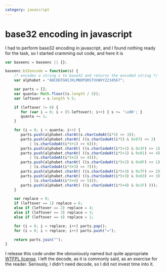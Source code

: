 ```yaml
---
category: javascript
---
```

base32 encoding in javascript
=============================

I had to perform base32 encoding in javascript, and I found nothing
ready for the task, so I started cramming out code, and here it is

```javascript
var baseenc = baseenc || {};

baseenc.b32encode = function(s) {
    /* encodes a string s to base32 and returns the encoded string */
    var alphabet = "ABCDEFGHIJKLMNOPQRSTUVWXYZ234567";

    var parts = [];
    var quanta= Math.floor((s.length / 5));
    var leftover = s.length % 5;

    if (leftover != 0) {
       for (var i = 0; i < (5-leftover); i++) { s += '\x00'; }
       quanta += 1;
    }

    for (i = 0; i < quanta; i++) {
       parts.push(alphabet.charAt(s.charCodeAt(i*5) >> 3));
       parts.push(alphabet.charAt( ((s.charCodeAt(i*5) & 0x07) << 2)
           | (s.charCodeAt(i*5+1) >> 6)));
       parts.push(alphabet.charAt( ((s.charCodeAt(i*5+1) & 0x3F) >> 1) ));
       parts.push(alphabet.charAt( ((s.charCodeAt(i*5+1) & 0x01) << 4)
           | (s.charCodeAt(i*5+2) >> 4)));
       parts.push(alphabet.charAt( ((s.charCodeAt(i*5+2) & 0x0F) << 1)
           | (s.charCodeAt(i*5+3) >> 7)));
       parts.push(alphabet.charAt( ((s.charCodeAt(i*5+3) & 0x7F) >> 2)));
       parts.push(alphabet.charAt( ((s.charCodeAt(i*5+3) & 0x03) << 3)
           | (s.charCodeAt(i*5+4) >> 5)));
       parts.push(alphabet.charAt( ((s.charCodeAt(i*5+4) & 0x1F) )));
    }

    var replace = 0;
    if (leftover == 1) replace = 6;
    else if (leftover == 2) replace = 4;
    else if (leftover == 3) replace = 3;
    else if (leftover == 4) replace = 1;

    for (i = 0; i < replace; i++) parts.pop();
    for (i = 0; i < replace; i++) parts.push("=");

    return parts.join("");
}
```

I release this code under the obnoxiously named but quite appropriate
[WTFPL license](http://sam.zoy.org/wtfpl/). I left the decode, as it is
commonly said, as an exercise for the reader. Seriously, I didn\'t need
decode, so I did not invest time into it.
